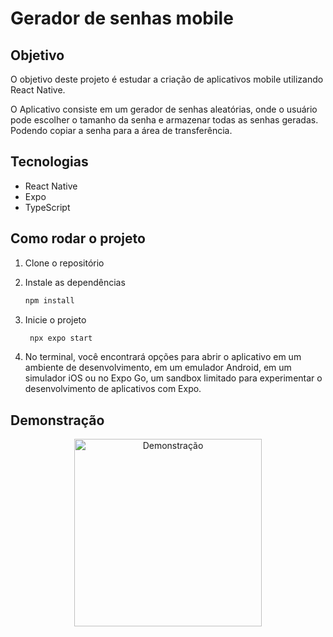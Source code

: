 # Gerador de senhas mobile

## Objetivo

O objetivo deste projeto é estudar a criação de aplicativos mobile utilizando React Native.

O Aplicativo consiste em um gerador de senhas aleatórias, onde o usuário pode escolher o tamanho da senha e armazenar todas as senhas geradas. Podendo copiar a senha para a área de transferência.

## Tecnologias

- React Native
- Expo
- TypeScript

## Como rodar o projeto

1. Clone o repositório
2. Instale as dependências

   ```bash
   npm install
   ```

3. Inicie o projeto

   ```bash
    npx expo start
    ```

4. No terminal, você encontrará opções para abrir o aplicativo em um ambiente de desenvolvimento, em um emulador Android, em um simulador iOS ou no Expo Go, um sandbox limitado para experimentar o desenvolvimento de aplicativos com Expo.

## Demonstração
<div align="center">
   <img src="https://github.com/user-attachments/assets/7ad8cb10-3979-4d0a-81c3-84c499d1b308" alt="Demonstração" width="300">
</div>



